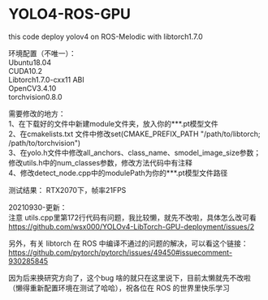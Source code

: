 # YOLO4-ROS-GPU
this code deploy yolov4 on ROS-Melodic with libtorch1.7.0  


环境配置（不唯一）：  
Ubuntu18.04  
CUDA10.2  
Libtorch1.7.0-cxx11 ABI  
OpenCV3.4.10  
torchvision0.8.0  

需要修改的地方：  
1、在下载好的文件中新建module文件夹，放入你的***.pt模型文件  
2、在cmakelists.txt 文件中修改set(CMAKE_PREFIX_PATH "/path/to/libtorch; /path/to/torchvision")  
3、在yolo.h文件中修改all_anchors、class_name、smodel_image_size参数； 修改utils.h中的num_classes参数，修改方法代码中有注释  
4、修改detect_node.cpp中的modulePath为你的***.pt模型文件路径  

测试结果：
RTX2070下，帧率21FPS  

  
  20210930-更新：  
  注意 utils.cpp里第172行代码有问题，我比较懒，就先不改啦，具体怎么改可看 
  https://github.com/wsx000/YOLOv4-LibTorch-GPU-deployment/issues/2
  
  另外，有关 libtorch 在 ROS 中编译不通过的问题的解决，可以看这个链接：  
  https://github.com/pytorch/pytorch/issues/49450#issuecomment-930285845
  
  因为后来换研究方向了，这个bug 啥的就只在这里说下，目前太懒就先不改啦（懒得重新配置环境在测试了哈哈），祝各位在 ROS 的世界里快乐学习




